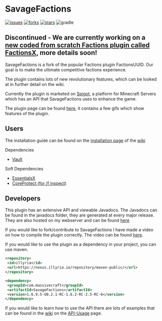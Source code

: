 # SavageFactions
[![issues](https://img.shields.io/github/issues/illyria-io/illyriaFactions)](https://github.com/illyria-io/illyriaFactions/issues) [![forks](https://img.shields.io/github/forks/illyria-io/illyriaFactions)](https://github.com/illyria-io/illyriaFactions/network) [![stars](https://img.shields.io/github/stars/illyria-io/illyriaFactions)](https://github.com/illyria-io/illyriaFactions/stargazers) ![gradle](https://img.shields.io/badge/build-gradle-brightgreen)

## Discontinued - We are currently working on a [new coded from scratch Factions plugin called FactionsX](https://www.patreon.com/prosavage), more details soon!

SavageFactions is a fork of the popular Factions plugin FactionsUUID. Our goal is to make the ultimate competitive factions experience.

The plugin contains lots of new revolutionary features, which can be looked at in further detail on the wiki.

Currently the plugin is marketed on [Spigot](https://www.spigotmc.org/forums/),  a platform for Minecraft Servers which has an API that SavageFactions uses to enhance the game.

The plugin page can be found [here](https://www.spigotmc.org/resources/savagefactions-the-ultimate-factions-plugin-1-7-1-13.52891/), it contains a few gifs which show features of the plugin.

## Users
The installation guide can be found on the [installation page](https://github.com/ProSavage/SavageFactions/wiki/Installation-Guide) of the [wiki](https://github.com/ProSavage/SavageFactions/wiki)

Dependencies
 - [Vault](https://www.spigotmc.org/resources/vault.34315/)

Soft Dependencies
 - [EssentialsX](https://ci.ender.zone/job/EssentialsX/)
 - [CoreProtect (for /f inspect)](https://www.spigotmc.org/resources/coreprotect.8631/)

## Developers
This plugin has an extensive API and viewable Javadocs.
The Javadocs can be found in the javadocs folder, they are generated at every major release.
They are also hosted on my webserver and can be found [here](http://prosavage.net/factions_javadoc/)

If you would like to fork/contribute to SavageFactions I have made a video on how to compile the plugin correctly.
The video can be found [here](https://www.youtube.com/watch?v=fnDwjA2gX-E).


If you would like to use the plugin as a dependency in your project, you can use maven.

   ```xml
<repository>
    <id>illyria</id>
    <url>https://nexus.illyria.io/repository/maven-public/</url>        
 </repository>

<dependency>
    <groupId>com.massivecraft</groupId>
    <artifactId>SavageFactions</artifactId>
    <version>1.6.9.5-U0.2.1-RC-1.6.2-RC-2.5-RC-6</version>
</dependency>
```

If you would like to learn how to use the API there are lots of examples that can be found in the [wiki](https://github.com/ProSavage/SavageFactions/wiki) on the [API-Usage](https://github.com/ProSavage/SavageFactions/wiki/API-Usage) page.